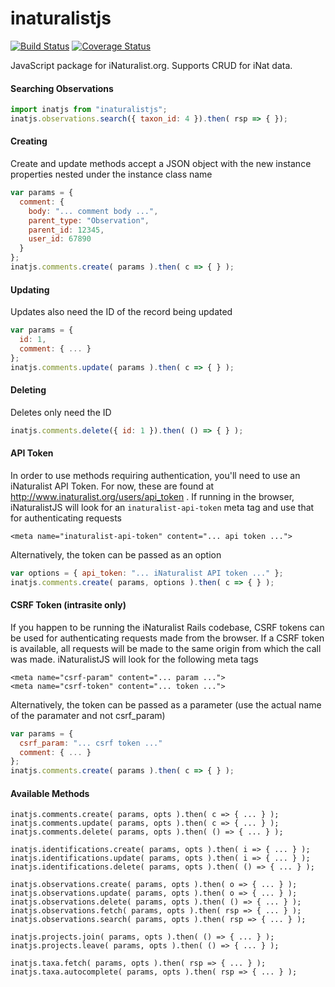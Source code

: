 # inaturalistjs
[![Build Status](https://travis-ci.org/inaturalist/inaturalistjs.svg?branch=master)](https://travis-ci.org/inaturalist/inaturalistjs)
[![Coverage Status](https://coveralls.io/repos/github/inaturalist/inaturalistjs/badge.svg?branch=master)](https://coveralls.io/github/inaturalist/inaturalistjs?branch=master)

JavaScript package for iNaturalist.org. Supports CRUD for iNat data.

#### Searching Observations
```javascript
import inatjs from "inaturalistjs";
inatjs.observations.search({ taxon_id: 4 }).then( rsp => { });
```

#### Creating

Create and update methods accept a JSON object with the new instance properties
nested under the instance class name

```javascript
var params = {
  comment: {
    body: "... comment body ...",
    parent_type: "Observation",
    parent_id: 12345,
    user_id: 67890
  }
};
inatjs.comments.create( params ).then( c => { } );
```

#### Updating

Updates also need the ID of the record being updated

```javascript
var params = {
  id: 1,
  comment: { ... }
};
inatjs.comments.update( params ).then( c => { } );
```

#### Deleting

Deletes only need the ID

```javascript
inatjs.comments.delete({ id: 1 }).then( () => { } );
```

#### API Token

In order to use methods requiring authentication, you'll need to use an
iNaturalist API Token. For now, these are found at
http://www.inaturalist.org/users/api_token . If running in the browser,
iNaturalistJS will look for an `inaturalist-api-token` meta tag and use that for
authenticating requests

```
<meta name="inaturalist-api-token" content="... api token ...">
```

Alternatively, the token can be passed as an option

```javascript
var options = { api_token: "... iNaturalist API token ..." };
inatjs.comments.create( params, options ).then( c => { } );
```

#### CSRF Token (intrasite only)

If you happen to be running the iNaturalist Rails codebase, CSRF tokens can
be used for authenticating requests made from the browser. If a CSRF token is
available, all requests will be made to the same origin from which the call
was made. iNaturalistJS will look for the following meta tags

```
<meta name="csrf-param" content="... param ...">
<meta name="csrf-token" content="... token ...">
```

Alternatively, the token can be passed as a parameter (use the actual
name of the paramater and not csrf_param)

```javascript
var params = {
  csrf_param: "... csrf token ..."
  comment: { ... }
};
inatjs.comments.create( params ).then( c => { } );
```

#### Available Methods
```
inatjs.comments.create( params, opts ).then( c => { ... } );
inatjs.comments.update( params, opts ).then( c => { ... } );
inatjs.comments.delete( params, opts ).then( () => { ... } );

inatjs.identifications.create( params, opts ).then( i => { ... } );
inatjs.identifications.update( params, opts ).then( i => { ... } );
inatjs.identifications.delete( params, opts ).then( () => { ... } );

inatjs.observations.create( params, opts ).then( o => { ... } );
inatjs.observations.update( params, opts ).then( o => { ... } );
inatjs.observations.delete( params, opts ).then( () => { ... } );
inatjs.observations.fetch( params, opts ).then( rsp => { ... } );
inatjs.observations.search( params, opts ).then( rsp => { ... } );

inatjs.projects.join( params, opts ).then( () => { ... } );
inatjs.projects.leave( params, opts ).then( () => { ... } );

inatjs.taxa.fetch( params, opts ).then( rsp => { ... } );
inatjs.taxa.autocomplete( params, opts ).then( rsp => { ... } );
```